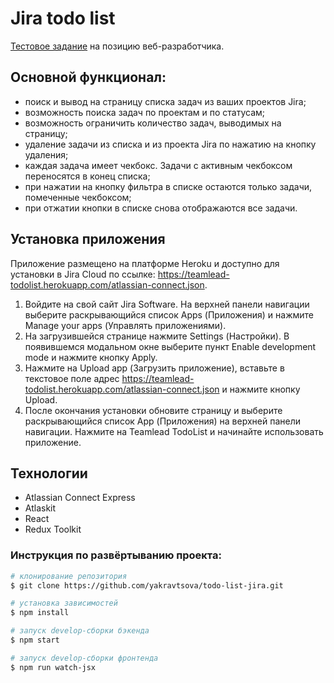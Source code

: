 # Jira todo list

[Тестовое задание](https://docs.google.com/document/d/1b4J5MhSld-3Rde36J_54MhuC9CCJeRPXHSkSjQ0gVsI/edit) на позицию веб-разработчика.

## Основной функционал:
* поиск и вывод на страницу списка задач из ваших проектов Jira;
* возможность поиска задач по проектам и по статусам;
* возможность ограничить количество задач, выводимых на страницу;
* удаление задачи из списка и из проекта Jira по нажатию на кнопку удаления;
* каждая задача имеет чекбокс. Задачи с активным чекбоксом переносятся в конец списка;
* при нажатии на кнопку фильтра в списке остаются только задачи, помеченные чекбоксом;
* при отжатии кнопки в списке снова отображаются все задачи.

## Установка приложения

Приложение размещено на платформе Heroku и доступно для установки в Jira Cloud по ссылке: https://teamlead-todolist.herokuapp.com/atlassian-connect.json.

1. Войдите на свой сайт Jira Software. На верхней панели навигации выберите раскрывающийся список Apps (Приложения) и нажмите Manage your apps (Управлять приложениями).
2. На загрузившейся странице нажмите Settings (Настройки). В появившемся модальном окне выберите пункт Enable development mode и нажмите кнопку Apply.
3. Нажмите на Upload app (Загрузить приложение), вставьте в текстовое поле адрес https://teamlead-todolist.herokuapp.com/atlassian-connect.json и нажмите кнопку Upload.
4. После окончания установки обновите страницу и выберите раскрывающийся список App (Приложения) на верхней панели навигации. Нажмите на Teamlead TodoList и начинайте использовать приложение.

## Технологии

* Atlassian Connect Express
* Atlaskit
* React
* Redux Toolkit

### Инструкция по развёртыванию проекта:

```bash
# клонирование репозитория
$ git clone https://github.com/yakravtsova/todo-list-jira.git

# установка зависимостей
$ npm install

# запуск develop-сборки бэкенда
$ npm start

# запуск develop-сборки фронтенда
$ npm run watch-jsx
```
